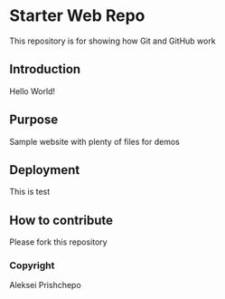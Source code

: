 # Starter Web Repo

This repository is for showing how Git and GitHub work

## Introduction

Hello World!

## Purpose

Sample website with plenty of files for demos

## Deployment
This is test
## How to contribute

Please fork this repository

### Copyright

Aleksei Prishchepo
